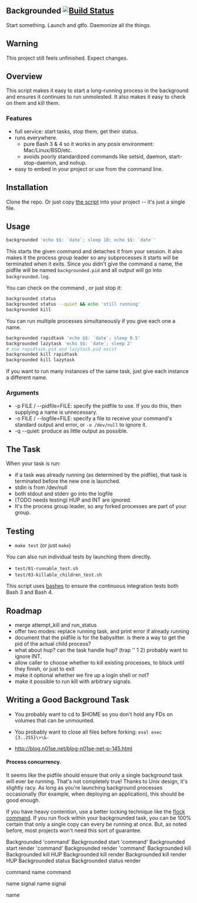## Backgrounded [![Build Status](https://travis-ci.org/bronson/backgrounded.svg)](https://travis-ci.org/bronson/backgrounded)

Start something.  Launch and gtfo.  Daemonize all the things.


## Warning

This project still feels unfinished.  Expect changes.


## Overview

This script makes it easy to start a long-running process in the background
and ensures it continues to run unmolested.  It also makes it easy
to check on them and kill them.


### Features

* full service: start tasks, stop them, get their status.
* runs everywhere.
  * pure Bash 3 & 4 so it works in any posix environment: Mac/Linux/BSD/etc.
  * avoids poorly standardized commands like setsid, daemon, start-stop-daemon, and nohup.
* easy to embed in your project or use from the command line.


## Installation

Clone the repo.  Or just copy [the script](https://github.com/bronson/backgrounded/blob/master/bin/backgrounded)
into your project -- it's just a single file.


## Usage

```bash
backgrounded 'echo $$: `date`; sleep 10; echo $$: `date`'
```

This starts the given command and detaches it from your session.
It also makes it the process group leader so any subprocesses it starts will
be terminated when it exits.  Since you didn't give the command a name, the
pidfile will be named `backgrounded.pid` and all output will go into
`backgrounded.log`.

You can check on the command , or just stop it:

```bash
backgrounded status
backgrounded status --quiet && echo 'still running'
backgrounded kill
```

You can run multiple processes simultaneously if you give each one a name.

```bash
backgrounded rapidtask 'echo $$: `date`; sleep 0.5'
backgrounded lazytask 'echo $$: `date`; sleep 2'
# now rapidtask.pid and lazytask.pid exist
backgrounded kill rapidtask
backgrounded kill lazytask
```

If you want to run many instances of the same task, just give each instance a different name.


### Arguments

* -p FILE / --pidfile=FILE: specify the pidfile to use.  If you do this, then supplying a name is unnecessary.
* -o FILE / --logfile=FILE: specify a file to receive your command's standard output and error, or `-o /dev/null` to ignore it.
* -q --quiet: produce as little output as possible.


## The Task

When your task is run:

* if a task was already running (as determined by the pidfile), that task is terminated before the new one is launched.
* stdin is from /dev/null
* both stdout and stderr go into the logfile
* (TODO needs testing) HUP and INT are ignored.
* It's the process group leader, so any forked processes are part of your group.


## Testing

* `make test` (or just `make`)

You can also run individual tests by launching them directly.

* `test/01-runnable_test.sh`
* `test/03-killable_children_test.sh`

This script uses [bashes](https://github.com/bronson/bashes)
to ensure the continuous integration tests both Bash 3 and Bash 4.


## Roadmap

* merge attempt_kill and run_status
* offer two modes: replace running task, and print error if already running
* document that the pidfile is for the babysitter.  is there a way to get the pid of the actual child process?
* what about hup?  can the task handle hup?  (trap '' 1 2)  probably want to ignore INT.
* allow caller to choose whether to kill existing processes, to block until they finish, or just to exit
* make it optional whether we fire up a login shell or not?
* make it possible to run kill with arbitrary signals.

## Writing a Good Background Task

* You probably want to cd to $HOME so you don't hold any FDs on volumes that can be unmounted.

* You probably want to close all files before forking: `eval exec {3..255}\>\&-`

* http://blog.n01se.net/blog-n01se-net-p-145.html

#### Process concurrency.

It seems like the pidfile should ensure that only a single background task will ever be running.
That's not completely true!  Thanks to Unix design, it's slightly racy.  As long as you're launching
background processes occasionally (for example, when deploying an application), this should be good enough.

If you have heavy contention, use a better locking technique like the
[flock command](http://stackoverflow.com/questions/169964/how-to-prevent-a-script-from-running-simultaneously).
If you run flock within your backgrounded task, you can be 100% certain that only a single copy can every be running at once.
But, as noted before, most projects won't need this sort of guarantee.


Backgrounded 'command'
Backgrounded start 'command'
Backgrounded start render 'command'
Backgrounded render 'command'
Backgrounded kill
Backgrounded kill HUP
Backgrounded kill render
Backgrounded kill render HUP
Backgrounded status
Backgrounded status render


command
name command

name
signal
name signal


name
